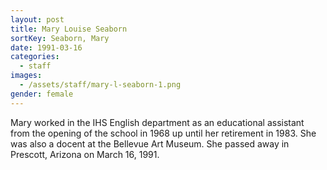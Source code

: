 ```yaml
---
layout: post
title: Mary Louise Seaborn
sortKey: Seaborn, Mary
date: 1991-03-16
categories:
  - staff
images:
  - /assets/staff/mary-l-seaborn-1.png
gender: female
---
```


Mary worked in the IHS English department as an educational assistant from the opening of the school in 1968 up until her retirement in 1983. She was also a docent at the Bellevue Art Museum. She passed away in Prescott, Arizona on March 16, 1991.
